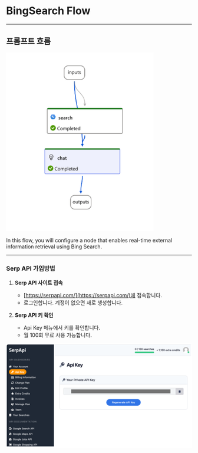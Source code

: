 # BingSearch Flow

---

## 프롬프트 흐름
<img src="bingsearch-serp.png" alt="Bing Search Flow" width="400">

In this flow, you will configure a node that enables real-time external information retrieval using Bing Search.

---

### Serp API 가입방법

1. **Serp API 사이트 접속**
	- [https://serpapi.com/](https://serpapi.com/)에 접속합니다.
	- 로그인합니다. 계정이 없으면 새로 생성합니다.

2. **Serp API 키 확인**
	- Api Key 메뉴에서 키를 확인합니다.
	- 월 100회 무료 사용 가능합니다.

<img src="serpapikey.png" alt="Bing Search Flow" width="600">